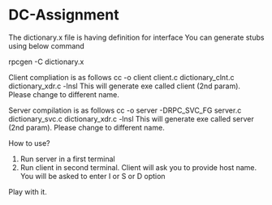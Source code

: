 # DC-Assignment

The dictionary.x file is having definition for interface
You can generate stubs using below command

rpcgen -C dictionary.x

Client compliation is as follows
cc -o client client.c  dictionary_clnt.c dictionary_xdr.c -lnsl
This will generate exe called client (2nd param). Please change to different name.

Server compilation is as follows
cc -o server -DRPC_SVC_FG server.c dictionary_svc.c dictionary_xdr.c -lnsl
This will generate exe called server (2nd param). Please change to different name.

How to use?

1. Run server in a first terminal
2. Run client in second terminal.
	Client will ask you to provide host name.
	You will be asked to enter I or S or D option

Play with it.

